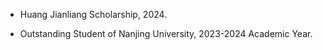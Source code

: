 


- Huang Jianliang Scholarship, 2024.

- Outstanding Student of Nanjing University, 2023-2024 Academic Year.
